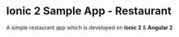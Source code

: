 # Ionic 2 Sample App - Restaurant

A simple restaurant app which is developed on **Ionic 2** & **Angular 2**

